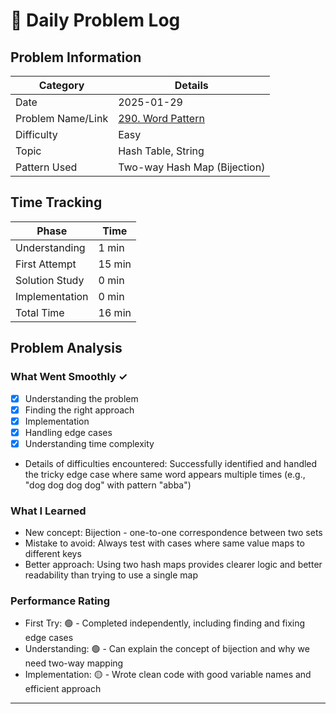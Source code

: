 # 📝 Daily Problem Log

## Problem Information
| Category          | Details                                                                      |
|-------------------|------------------------------------------------------------------------------|
| Date              | 2025-01-29                                                                   |
| Problem Name/Link | [290. Word Pattern](https://leetcode.com/problems/word-pattern/description/) |
| Difficulty        | Easy                                                                         |
| Topic             | Hash Table, String                                                           |
| Pattern Used      | Two-way Hash Map (Bijection)                                                 |

## Time Tracking
| Phase          | Time   |
|----------------|--------|
| Understanding  | 1 min  |
| First Attempt  | 15 min |
| Solution Study | 0 min  |
| Implementation | 0 min  |
| Total Time     | 16 min |

## Problem Analysis
### What Went Smoothly ✓
- [x] Understanding the problem
- [x] Finding the right approach
- [x] Implementation
- [x] Handling edge cases
- [x] Understanding time complexity
- Details of difficulties encountered: Successfully identified and handled the tricky edge case where same word appears multiple times (e.g., "dog dog dog dog" with pattern "abba")

### What I Learned
- New concept: Bijection - one-to-one correspondence between two sets
- Mistake to avoid: Always test with cases where same value maps to different keys
- Better approach: Using two hash maps provides clearer logic and better readability than trying to use a single map

### Performance Rating
- First Try: 🟢 - Completed independently, including finding and fixing edge cases
- Understanding: 🟢 - Can explain the concept of bijection and why we need two-way mapping
- Implementation: 🟡 - Wrote clean code with good variable names and efficient approach

---